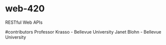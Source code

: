 # web-420
RESTful Web APIs

#contributors
Professor Krasso - Bellevue University
Janet Blohn - Bellevue University